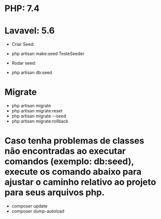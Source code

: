 # PHP: 7.4
# Lavavel: 5.6


- Criar Seed:
- php artisan make:seed TesteSeeder

- Rodar seed:
- php artisan db:seed

# Migrate
- php artisan migrate
- php artisan migrate:reset
- php artisan migrate --seed
- php artisan migrate:rollback

# Caso tenha problemas de classes não encontradas ao executar comandos (exemplo: db:seed), execute os comando abaixo para ajustar o caminho relativo ao projeto para seus arquivos php.
- composer update 
- composer dump-autoload